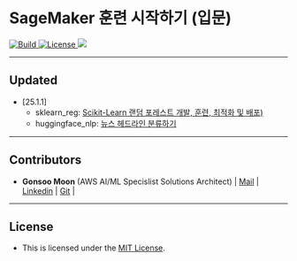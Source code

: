 <h1 align="left"><b>SageMaker 훈련 시작하기 (입문)</b></h1>
<p align="left">
    <a href="https://github.com/aws-samples">
            <img alt="Build" src="https://img.shields.io/badge/Contribution-Welcome-blue">
    </a>
    <a href="https://github.com/aws-samples/aws-ai-ml-workshop-kr/blob/master/LICENSE">
        <img alt="License" src="https://img.shields.io/badge/LICENSE-MIT-green">
    </a>
    <a href="https://hits.seeyoufarm.com"><img src="https://hits.seeyoufarm.com/api/count/incr/badge.svg?url=https%3A%2F%2Fgithub.com%2Faws-samples%2Faws-ai-ml-workshop-kr%2Ftree%2Fmaster%2Fsagemaker%2F01-sagemaker-101&count_bg=%2379C83D&title_bg=%23555555&icon=&icon_color=%23E7E7E7&title=hits&edge_flat=false"/></a>
</p>



- - -

## <div id="Contents">**Updated**</div>
- [25.1.1]
    - sklearn_reg: [Scikit-Learn 랜덤 포레스트 개발, 훈련, 최적화 및 배포)](https://github.com/gonsoomoon-ml/sagemaker-101-workshop/blob/main/custom_script_demos/sklearn_reg/Sklearn_on_SageMaker_end2end.ipynb)
    - huggingface_nlp: [뉴스 헤드라인 분류하기](https://github.com/gonsoomoon-ml/sagemaker-101-workshop/tree/main/custom_script_demos/huggingface_nlp)
    

- - -

## <div id="Contributors">**Contributors**</div>
- <span style="#FF69B4;"> **Gonsoo Moon** (AWS AI/ML Specislist Solutions Architect) | [Mail](mailto:moongons@amazon.com) | [Linkedin](https://www.linkedin.com/in/gonsoomoon/) | [Git](https://github.com/gonsoomoon-ml) | </span>
- - -

## <div id="License">**License**</div>
- <span style="#FF69B4;"> This is licensed under the [MIT License](https://github.com/aws-samples/aws-ai-ml-workshop-kr/blob/master/LICENSE). </span>
